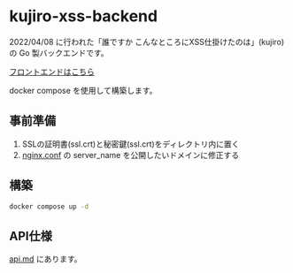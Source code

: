 # kujiro-xss-backend

2022/04/08 に行われた「誰ですか こんなところにXSS仕掛けたのは」(kujiro) の Go 製バックエンドです。

[フロントエンドはこちら](https://github.com/HUITGroup/kujiro-xss-frontend)

docker compose を使用して構築します。

## 事前準備

1. SSLの証明書(ssl.crt)と秘密鍵(ssl.crt)をディレクトリ内に置く
1. [nginx.conf](nginx.conf) の server_name を公開したいドメインに修正する

## 構築

```bash
docker compose up -d
```

## API仕様

[api.md](doc/api.md) にあります。

